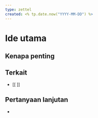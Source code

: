 ```yaml
---
type: zettel
created: <% tp.date.now("YYYY-MM-DD") %>
---
```

# Ide utama

## Kenapa penting

## Terkait
- [[ ]]

## Pertanyaan lanjutan
- 
